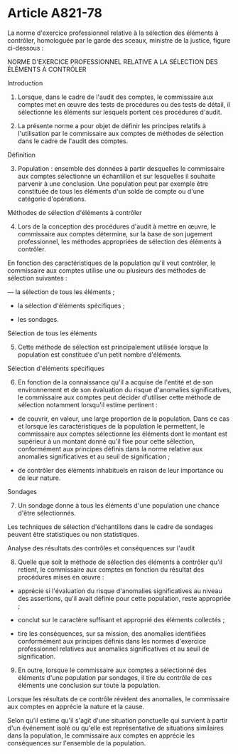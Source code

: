 # Article A821-78

La norme d'exercice professionnel relative à la sélection des éléments à contrôler, homologuée par le garde des sceaux, ministre de la justice, figure ci-dessous :

NORME D'EXERCICE PROFESSIONNEL RELATIVE A LA SÉLECTION DES ÉLÉMENTS À CONTRÔLER

Introduction

1. Lorsque, dans le cadre de l'audit des comptes, le commissaire aux comptes met en œuvre des tests de procédures ou des tests de détail, il sélectionne les éléments sur lesquels portent ces procédures d'audit.

1. La présente norme a pour objet de définir les principes relatifs à l'utilisation par le commissaire aux comptes de méthodes de sélection dans le cadre de l'audit des comptes.

Définition

3. Population : ensemble des données à partir desquelles le commissaire aux comptes sélectionne un échantillon et sur lesquelles il souhaite parvenir à une conclusion. Une population peut par exemple être constituée de tous les éléments d'un solde de compte ou d'une catégorie d'opérations.

Méthodes de sélection d'éléments à contrôler

4. Lors de la conception des procédures d'audit à mettre en œuvre, le commissaire aux comptes détermine, sur la base de son jugement professionnel, les méthodes appropriées de sélection des éléments à contrôler.

En fonction des caractéristiques de la population qu'il veut contrôler, le commissaire aux comptes utilise une ou plusieurs des méthodes de sélection suivantes :

― la sélection de tous les éléments ;

- la sélection d'éléments spécifiques ;

- les sondages.

Sélection de tous les éléments

5. Cette méthode de sélection est principalement utilisée lorsque la population est constituée d'un petit nombre d'éléments.

Sélection d'éléments spécifiques

6. En fonction de la connaissance qu'il a acquise de l'entité et de son environnement et de son évaluation du risque d'anomalies significatives, le commissaire aux comptes peut décider d'utiliser cette méthode de sélection notamment lorsqu'il estime pertinent :

- de couvrir, en valeur, une large proportion de la population. Dans ce cas et lorsque les caractéristiques de la population le permettent, le commissaire aux comptes sélectionne les éléments dont le montant est supérieur à un montant donné qu'il fixe pour cette sélection, conformément aux principes définis dans la norme relative aux anomalies significatives et au seuil de signification ;

- de contrôler des éléments inhabituels en raison de leur importance ou de leur nature.

Sondages

7. Un sondage donne à tous les éléments d'une population une chance d'être sélectionnés.

Les techniques de sélection d'échantillons dans le cadre de sondages peuvent être statistiques ou non statistiques.

Analyse des résultats des contrôles et conséquences sur l'audit

8. Quelle que soit la méthode de sélection des éléments à contrôler qu'il retient, le commissaire aux comptes en fonction du résultat des procédures mises en œuvre :

- apprécie si l'évaluation du risque d'anomalies significatives au niveau des assertions, qu'il avait définie pour cette population, reste appropriée ;

- conclut sur le caractère suffisant et approprié des éléments collectés ;

- tire les conséquences, sur sa mission, des anomalies identifiées conformément aux principes définis dans les normes d'exercice professionnel relatives aux anomalies significatives et au seuil de signification.

9. En outre, lorsque le commissaire aux comptes a sélectionné des éléments d'une population par sondages, il tire du contrôle de ces éléments une conclusion sur toute la population.

Lorsque les résultats de ce contrôle révèlent des anomalies, le commissaire aux comptes en apprécie la nature et la cause.

Selon qu'il estime qu'il s'agit d'une situation ponctuelle qui survient à partir d'un événement isolé ou qu'elle est représentative de situations similaires dans la population, le commissaire aux comptes en apprécie les conséquences sur l'ensemble de la population.
